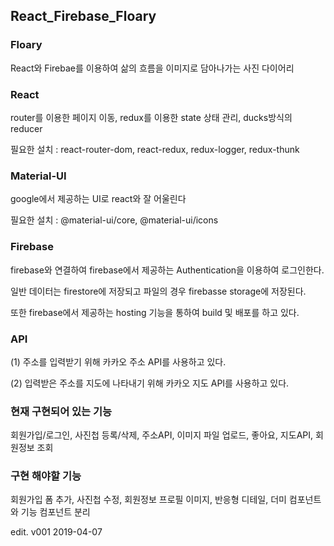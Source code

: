 ## React_Firebase_Floary

### Floary

React와 Firebae를 이용하여 삶의 흐름을 이미지로 담아나가는 사진 다이어리      

### React

router를 이용한 페이지 이동, redux를 이용한 state 상태 관리, ducks방식의 reducer

필요한 설치 : react-router-dom, react-redux, redux-logger, redux-thunk       
           
### Material-UI

google에서 제공하는 UI로 react와 잘 어울린다

필요한 설치 : @material-ui/core, @material-ui/icons       
         
### Firebase

firebase와 연결하여 firebase에서 제공하는 Authentication을 이용하여 로그인한다.

일반 데이터는 firestore에 저장되고 파일의 경우 firebasse storage에 저장된다.

또한 firebase에서 제공하는 hosting 기능을 통하여 build 및 배포를 하고 있다.
         
### API

(1) 주소를 입력받기 위해 카카오 주소 API를 사용하고 있다.

(2) 입력받은 주소를 지도에 나타내기 위해 카카오 지도 API를 사용하고 있다.


### 현재 구현되어 있는 기능

회원가입/로그인, 사진첩 등록/삭제, 주소API, 이미지 파일 업로드, 좋아요, 지도API, 회원정보 조회
            
### 구현 해야할 기능

회원가입 폼 추가, 사진첩 수정, 회원정보 프로필 이미지, 반응형 디테일, 더미 컴포넌트와 기능 컴포넌트 분리
            


edit. v001 2019-04-07
